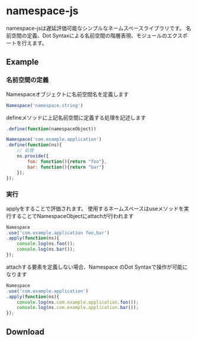 namespace-js
===========

namespace-jsは遅延評価可能なシンプルなネームスペースライブラリです。
名前空間の定義、Dot Syntaxによる名前空間の階層表現、モジュールのエクスポートを行えます。

Example
--------
### 名前空間の定義

Namespaceオブジェクトに名前空間名を定義します

```javascript
Namespace('namespace.string')
```

defineメソッドに上記名前空間に定義する処理を記述します

```javascript
.define(function(namespaceObject))
```

```javascript:sample_namespace.js
Namespace('com.example.application')
.define(function(ns){
    // 処理
    ns.provide({
        foo: function(){return "foo"},
        bar: function(){return "bar"}
    });
});
```

### 実行

applyをすることで評価されます。
使用するネームスペースはuseメソッドを実行することでNamespaceObjectにattachが行われます

```javascript:apply_namespace.js
Namespace
.use('com.example.application foo,bar')
.apply(function(ns){
    console.log(ns.foo());
    console.log(ns.bar());
});
```

attachする要素を定義しない場合、Namespace のDot Syntaxで操作が可能になります

```javascript:apply_namespace2.js
Namespace
.use('com.example.application')
.apply(function(ns){
    console.log(ns.com.example.application.foo());
    console.log(ns.com.example.application.bar());
});
```

Download
--------


